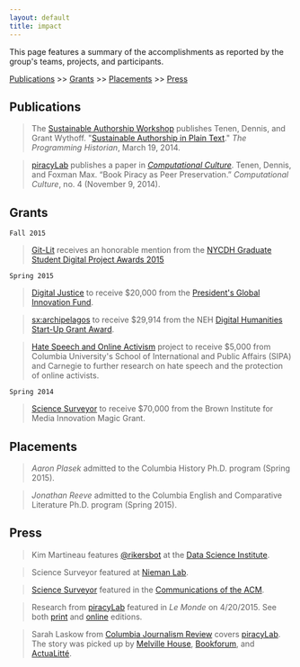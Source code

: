 ```yaml
---
layout: default
title: impact
---
```


This page features a summary of the accomplishments as reported by the group's
teams, projects, and participants.


[Publications](#publications) >> [Grants](#grants) >> [Placements](#placements) >> [Press](#press)

## <a name="publications"></a>Publications

> The [Sustainable Authorship
Workshop](http://xpmethod.plaintext.in/minimal-computing/pandoc.html) publishes
Tenen, Dennis, and Grant Wythoff. "[Sustainable Authorship in Plain
Text](http://programminghistorian.org/lessons/sustainable-authorship-in-plain-text-using-pandoc-and-markdown)."
*The Programming Historian*, March 19, 2014.

> [piracyLab](http://xpmethod.plaintext.in/minimal-computing/piracyLab.html) publishes a paper in [*Computational
Culture*](http://computationalculture.net/article/book-piracy-as-peer-preservation).
Tenen, Dennis, and Foxman Max. “Book Piracy as Peer Preservation.”
*Computational Culture*, no. 4 (November 9, 2014).

## <a name="grants"></a>Grants

`Fall 2015`

> [Git-Lit](public-discourse/git-lit.html) receives an honorable mention from the [NYCDH Graduate Student Digital Project Awards 2015](http://nycdh.org/nycdh-graduate-student-digital-project-awards-2015/)

`Spring 2015`

> [Digital
Justice](http://xpmethod.plaintext.in/minimal-computing/digital-justice.html)
to receive $20,000 from the [President's Global Innovation
Fund](http://web.archive.org/web/20150421162733/https://provost.columbia.edu/node/109).  

> [sx:archipelagos](http://xpmethod.plaintext.in/events/minimal-computing/small-axe.html)
to receive $29,914 from the NEH [Digital Humanities Start-Up Grant
Award](http://www.neh.gov/divisions/odh/grant-news/announcing-17-digital-humanities-start-grant-awards-march-2015).  

> [Hate Speech and Online
Activism](http://xpmethod.plaintext.in/public-discourse/hate-speech-online-activists.html)
project to receive $5,000 from Columbia University's School of International
and Public Affairs (SIPA) and Carnegie to further research on hate speech and
the protection of online activists.

`Spring 2014`

> [Science
Surveyor](http://xpmethod.plaintext.in/public-discourse/surveyor.html) to
receive $70,000 from the Brown Institute for Media Innovation Magic Grant.

## <a name="placements"></a>Placements

> *Aaron Plasek* admitted to the Columbia History Ph.D. program (Spring 2015).

> *Jonathan Reeve* admitted to the Columbia English and Comparative
Literature Ph.D. program (Spring 2015).

## <a name="press"></a>Press

> Kim Martineau features [@rikersbot](http://xpmethod.plaintext.in/public-discourse/rikersbot.html) at the [Data Science Institute](http://datascience.columbia.edu/stories-rikers-140-characters-or-less).

> Science Surveyor featured at [Nieman
Lab](http://www.niemanlab.org/2015/10/a-group-of-researchers-is-trying-to-help-science-journalists-parse-academic-articles-on-deadline/).

> [Science Surveyor](http://xpmethod.plaintext.in/public-discourse/surveyor.html) featured in the [Communications of the
ACM](http://cacm.acm.org/magazines/2015/5/186011-putting-the-data-science-into-journalism/fulltext).

> Research from
[piracyLab](http://xpmethod.plaintext.in/minimal-computing/piracyLab.html) featured in *Le Monde* on 4/20/2015.
  See both
[print](https://raw.githubusercontent.com/xpmethod/xpmethod.github.io/master/public/lemonde1.png) and
[online](http://www.lemonde.fr/sciences/article/2015/04/20/les-bibliotheques-clandestines-de-l-edition-scientifique_4619506_1650684.html)
editions.

> Sarah Laskow from [Columbia Journalism
Review](http://www.cjr.org/cloud_control/piracylab.php) covers
[piracyLab](http://xpmethod.plaintext.in/minimal-computing/piracyLab.html). The
story was picked up by [Melville
House](http://www.mhpbooks.com/piracy-lab-study-investigates-e-book-piracy/),
[Bookforum](http://blogs.bookforum.com/paper/2013/10/08/oct-8-2013/), and 
[ActuaLitté](https://www.actualitte.com/international/piracy-lab-fournit-son-eclairage-sur-le-piratage-de-contenus-universitaires-45495.htm).
